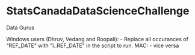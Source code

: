 # StatsCanadaDataScienceChallenge
Data Gurus


Windows users (Dhruv, Vedang and Roopali): - Replace all occurances of "REF_DATE" with "ï..REF_DATE" in the script to run.
MAC: - vice versa
